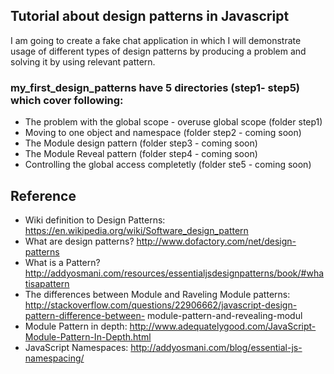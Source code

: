 ## Tutorial about design patterns in Javascript

I am going to create a fake chat application in which I will demonstrate usage of different types of design patterns by producing a problem and solving it by using relevant pattern.

### **my_first_design_patterns** have 5 directories (step1- step5) which cover following: 

- The problem with the global scope - overuse global scope (folder step1)
- Moving to one object and namespace (folder step2 - coming soon)
- The Module design pattern (folder step3 - coming soon)
- The Module Reveal pattern (folder step4 - coming soon)
- Controlling the global access completetly (folder ste5 - coming soon)


## Reference

- Wiki definition to Design Patterns:
https://en.wikipedia.org/wiki/Software_design_pattern
- What are design patterns?
http://www.dofactory.com/net/design-patterns
- What is a Pattern?
http://addyosmani.com/resources/essentialjsdesignpatterns/book/#whatisapattern
- The differences between Module and Raveling Module patterns:
http://stackoverflow.com/questions/22906662/javascript-design-pattern-difference-between-
module-pattern-and-revealing-modul
- Module Pattern in depth:
http://www.adequatelygood.com/JavaScript-Module-Pattern-In-Depth.html
- JavaScript Namespaces:
http://addyosmani.com/blog/essential-js-namespacing/